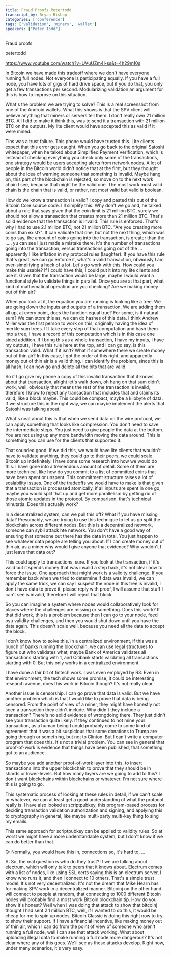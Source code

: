 ```yaml
---
title: Fraud Proofs Petertodd
transcript_by: Bryan Bishop
categories: ['conference']
tags: ['validation', 'miners', 'wallet']
speakers: ["Peter Todd"]
---
```


Fraud proofs

petertodd

https://www.youtube.com/watch?v=UVuUZm4l-ss&t=4h29m10s

In Bitcoin we have made this tradeoff where we don't have everyone running full nodes. Not everyone is participating equally. If you have a full node, you have lots of gigs of hard drive space, but if you do that, you only get a few transactions per second. Modularizing validation an argument for this is how to improve on this situation.

What's the problem we are trying to solve? This is a real screenshot from one of the Android wallets. What this shows is that the SPV client will believe anything that miners or servers tell them. I don't really own 21 million BTC. All I did to make it think this, was to send it a transaction with 21 million BTC on the outputs. My lite client would have accepted this as valid if it were mined.

Tihs was a trust failure. This phone would have trusted this. Lite clients expect that this error gets caught. When you go back to the original Satoshi whitepaper, when he talked about Simplified Payment Verification, which is instead of checking everything you check only some of the transactions, one strategy would be users accepting alerts from network nodes. A lot of people in the Bitcoin world didn't notice that at the first, but they thought about the idea of warning someone that something is invalid. Maybe hang on, this part of the blockchain is rejected, so move on to the next work chain I see, because that might be the valid one. The most work most valid chain is the chain that is valid, or rather, not most valid but valid is boolean.

How do we know a transaction is valid? I copy and pasted this out of the Bitcoin Core source code. I'll simplify this. Why don't we go and, he talked about a rule that says given that the coin limit is 21 million BTC, surely we should not allow a transaction that creates more than 21 million BTC. That's solid evidence that the transaction is invalid. This rule is enforced. That's why I had to use 2.1 million BTC, not 21 million BTC. "Are you creating more coins than exist?". It can validate that one, but not the next thing, which was to go say, the amount of coins going into the transaction, is greater than the ..... yu can see I just made a mistake there. It's the number of transactions going into the transaction, versus transactions going out of the ... apparently I like inflation in my protocol rules (laughter). If you have this rule that's great, we can go enforce it, what's a valid transaction, obviously I am over-simplifying a heck of a lot. Let's go work with this. How could you make this usable? If I could have this, I could put it into my lite clients and use it. Given that the transaction would be large, maybe I would want a functional style to validate things in parallel. Once you are at that part, what kind of mathematical operation are you checking? Are we making money out of thin air?

When you look at it, the equation you are running is looking like a tree. We are going down the inputs and outputs of a transaction. We are adding them all up, at every point, does the function equal true? For some, is it natural sum? We can store this as, we can do hashes of this data. I think Andrew Miller was the first person to work on this, originally having the idea of merkle sum trees. If I take every step of that computation and hash them into a tree, I have a record of this computation which is in this case one sided addition. If I bring this as a whole transaction, I have my inputs, I have my outputs, I have this rule here at the top, and I can go say, is this transaction valid. What if it isn't? What if somewhere there we create money out of thin air? In this case, I got the order of this right, and apparently money out of thin air is a valid thing. I can identify the problem, since this is all hash, I can now go and delete all the bits that are valid.

So if I go give my phone a copy of this invalid transaction that it knows about that transaction, alright let's walk down, oh hang on that sum didn't work, well, obviously that means the rest of the transaction is invalid, therefore I know to reject any transaction that includes that and claims its valid, like a block maybe. This could be compact, maybe a kilobyte of data. If we structure this in the right way, we can maybe implement the alerts that Satoshi was talking about.

What's neat about this is that when we send data on the wire protocol, we can apply something that looks like compression. You don't need to save the intermediate steps. You just need to give people the data at the bottom. You are not using up any more bandwidth moving the data around. This is something you can use for the clients that supported it.

That sounded good. If we did this, we would have lite clients that wouldn't have to validate anything, they could go to their peers, we could scale Bitcoin up indefinitely. I have done some research into how we would do this. I have gone into a tremendous amount of detail. Some of them are more technical, like how do you commit to a list of committed coins that have been spent or unspent. This commitment structure raises a lot of scalability issues. One of the tradeoffs we would have to make is that given that a transaction is processed atomically, if all inputs are spent in one go, maybe you would split that up and get more parallelism by getting rid of those atomic updates in the protocol. By comparison, that's technical minutatia. Does this actually work?

In a decentralized system, can we pull this off? What if you have missing data? Presumably, we are trying to use this technique to let us go split the blockchain across different nodes. But this is a decentralized network, someone can sybil attack hte network. You don't have a good way of ensuring that someone out there has the data in total. You just happen to see whatever data people are telling you about. If I can create money out of thin air, as a miner why would I give anyone that evidence? Why wouldn't I just leave that data out?

This could apply to transactions, sure. If you look at the transaction, if it's valid but it spends money that was invalid a step back, it's not clear how to force the issue. One approach that might work is a validity challenge. If you remember back when we tried to determine if data was invalid, we can apply the same trick, we can say I suspect the node in this tree is invalid, I don't have data to prove it, please reply with proof, I will assume that stuff I can't see is invalid, therefore I will reject that block.

So you can imagine a system where nodes would collaboratively look for places where the challenges are missing or something. Does this work? If that did work, this is a problem because then I can go to your node, feed oyu validity challenges, and then you would shut down until you have the data again. This doesn't scale well, because you need all the data to accept the block.

I don't know how to solve this. In a centralized environment, if this was a bunch of banks running the blockchain, we can use legal structures to figure out who validates what, maybe Bank of America validates all transactions starting with 1, and Citibank starts validating all transactions starting with 0. But this only works in a centralized environment.

I have done a fair bit of fintech work. I was even employed by R3. Even in that environment, the tech shows some promise, it could be interesting research avenue, does this work in Bitcoin though? It's not really clear.

Another issue is censorship. I can go prove that data is valid. But we have another problem which is that I would like to prove that data is being censored. From the point of view of a miner, they might have honestly not seen a transaction they didn't include. Why didn't they include a transaction? There's no solid evidence of wrongdoing there. They just didn't see your transaction quite likely. If they continued to not mine your transaction, as a human being I could probably come to some kind of agreement that it was a bit suspicious that some donations to Trump are going through or something, but not to Clinton. But I can't write a computer program that does this. It's not a trivial problem. You can see in general that proof-of-work is evidence that things have been published, that something got to an audience.

So maybe you add another proof-of-work layer into this, to insert transactions into the upper blockchain to prove that they should be in shards or lower-levels. But how many layers are we going to add to this? I don't want blockchains within blockchains or whatever. I'm not sure where this is going to go.

This systematic process of looking at these rules in detail, if we can't scale or whatever, we can at least get a good understanding of what the protocol really is. I have also looked at scriptpubkey, this program-based process for deciding transaction validation authorization and signing, and applying this to cryptography in general, like maybe multi-party multi-key thing to sing my emails.

This same approach for scriptpubkey can be applied to validity rules. So at worst we might have a more understandable system, but I don't know if we can do better than that.

Q: Normally, you would have this in, connections so, it's hard to, ...

A: So, the real question is who do they trust? If we are talking about electrum, which will only talk to peers that it knows about. Electrum comes with a list of nodes, like using SSL certs saying this is an electrum server, I know who runs it, and then I connect to 10 others. That's a simple trust model. It's not very decentralized. It's not the dream that Mike Hearn has for making SPV work in a decentralized manner. Bitcoinj on the other hand will connect to people at random, that connecting to 1000 different Bitcoin nodes will probably find a most work Bitcoin blockchain tip. How do you show it's honest? Well when I was doing that attack to show that bitcoinj thought I had sent 2.1 million BTC, well, if I wanted to do this, it would be cheap for me to spin up nodes. Bitcoin Classic is doing this right now to try to show their support. If I have a financial incentive, like making money out of thin air, which I can do from the point of view of someone who aren't running a full node, well I can see that attack working. What about uploading illegal data to make running a full node more dangerous? It's not clear where any of this goes. We'll see as these attacks develop. Right now, under many scenarios, it's very easy.

